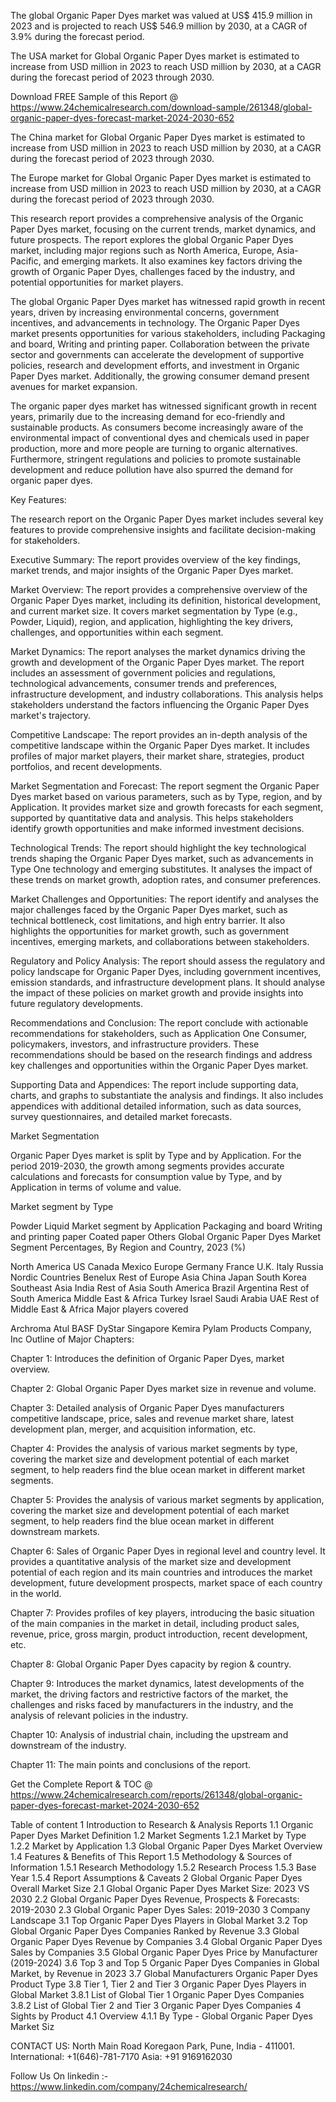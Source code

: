 The global Organic Paper Dyes market was valued at US$ 415.9 million in 2023 and is projected to reach US$ 546.9 million by 2030, at a CAGR of 3.9% during the forecast period.

 The USA market for Global Organic Paper Dyes  market is estimated to increase from USD million in 2023 to reach USD million by 2030, at a CAGR during the forecast period of 2023 through 2030.

Download FREE Sample of this Report @ https://www.24chemicalresearch.com/download-sample/261348/global-organic-paper-dyes-forecast-market-2024-2030-652

The China market for Global Organic Paper Dyes  market is estimated to increase from USD million in 2023 to reach USD million by 2030, at a CAGR during the forecast period of 2023 through 2030.

The Europe market for Global Organic Paper Dyes  market is estimated to increase from USD million in 2023 to reach USD million by 2030, at a CAGR during the forecast period of 2023 through 2030.

This research report provides a comprehensive analysis of the Organic Paper Dyes market, focusing on the current trends, market dynamics, and future prospects. The report explores the global Organic Paper Dyes market, including major regions such as North America, Europe, Asia-Pacific, and emerging markets. It also examines key factors driving the growth of Organic Paper Dyes, challenges faced by the industry, and potential opportunities for market players.

The global Organic Paper Dyes market has witnessed rapid growth in recent years, driven by increasing environmental concerns, government incentives, and advancements in technology. The Organic Paper Dyes market presents opportunities for various stakeholders, including Packaging and board, Writing and printing paper. Collaboration between the private sector and governments can accelerate the development of supportive policies, research and development efforts, and investment in Organic Paper Dyes market. Additionally, the growing consumer demand present avenues for market expansion.

The organic paper dyes market has witnessed significant growth in recent years, primarily due to the increasing demand for eco-friendly and sustainable products. As consumers become increasingly aware of the environmental impact of conventional dyes and chemicals used in paper production, more and more people are turning to organic alternatives. Furthermore, stringent regulations and policies to promote sustainable development and reduce pollution have also spurred the demand for organic paper dyes.

Key Features:

The research report on the Organic Paper Dyes market includes several key features to provide comprehensive insights and facilitate decision-making for stakeholders.

Executive Summary: The report provides overview of the key findings, market trends, and major insights of the Organic Paper Dyes market.

Market Overview: The report provides a comprehensive overview of the Organic Paper Dyes market, including its definition, historical development, and current market size. It covers market segmentation by Type (e.g., Powder, Liquid), region, and application, highlighting the key drivers, challenges, and opportunities within each segment.

Market Dynamics: The report analyses the market dynamics driving the growth and development of the Organic Paper Dyes market. The report includes an assessment of government policies and regulations, technological advancements, consumer trends and preferences, infrastructure development, and industry collaborations. This analysis helps stakeholders understand the factors influencing the Organic Paper Dyes market's trajectory.

Competitive Landscape: The report provides an in-depth analysis of the competitive landscape within the Organic Paper Dyes market. It includes profiles of major market players, their market share, strategies, product portfolios, and recent developments.

Market Segmentation and Forecast: The report segment the Organic Paper Dyes market based on various parameters, such as by Type, region, and by Application. It provides market size and growth forecasts for each segment, supported by quantitative data and analysis. This helps stakeholders identify growth opportunities and make informed investment decisions.

Technological Trends: The report should highlight the key technological trends shaping the Organic Paper Dyes market, such as advancements in Type One technology and emerging substitutes. It analyses the impact of these trends on market growth, adoption rates, and consumer preferences.

Market Challenges and Opportunities: The report identify and analyses the major challenges faced by the Organic Paper Dyes market, such as technical bottleneck, cost limitations, and high entry barrier. It also highlights the opportunities for market growth, such as government incentives, emerging markets, and collaborations between stakeholders.

Regulatory and Policy Analysis: The report should assess the regulatory and policy landscape for Organic Paper Dyes, including government incentives, emission standards, and infrastructure development plans. It should analyse the impact of these policies on market growth and provide insights into future regulatory developments.

Recommendations and Conclusion: The report conclude with actionable recommendations for stakeholders, such as Application One Consumer, policymakers, investors, and infrastructure providers. These recommendations should be based on the research findings and address key challenges and opportunities within the Organic Paper Dyes market.

Supporting Data and Appendices: The report include supporting data, charts, and graphs to substantiate the analysis and findings. It also includes appendices with additional detailed information, such as data sources, survey questionnaires, and detailed market forecasts.

Market Segmentation

Organic Paper Dyes market is split by Type and by Application. For the period 2019-2030, the growth among segments provides accurate calculations and forecasts for consumption value by Type, and by Application in terms of volume and value.

Market segment by Type

Powder
Liquid
Market segment by Application
Packaging and board
Writing and printing paper
Coated paper
Others
Global Organic Paper Dyes Market Segment Percentages, By Region and Country, 2023 (%)

North America
US
Canada
Mexico
Europe
Germany
France
U.K.
Italy
Russia
Nordic Countries
Benelux
Rest of Europe
Asia
China
Japan
South Korea
Southeast Asia
India
Rest of Asia
South America
Brazil
Argentina
Rest of South America
Middle East & Africa
Turkey
Israel
Saudi Arabia
UAE
Rest of Middle East & Africa
Major players covered

Archroma
Atul
BASF
DyStar Singapore
Kemira
Pylam Products Company, Inc
Outline of Major Chapters:

Chapter 1: Introduces the definition of Organic Paper Dyes, market overview.

Chapter 2: Global Organic Paper Dyes market size in revenue and volume.

Chapter 3: Detailed analysis of Organic Paper Dyes manufacturers competitive landscape, price, sales and revenue market share, latest development plan, merger, and acquisition information, etc.

Chapter 4: Provides the analysis of various market segments by type, covering the market size and development potential of each market segment, to help readers find the blue ocean market in different market segments.

Chapter 5: Provides the analysis of various market segments by application, covering the market size and development potential of each market segment, to help readers find the blue ocean market in different downstream markets.

Chapter 6: Sales of Organic Paper Dyes in regional level and country level. It provides a quantitative analysis of the market size and development potential of each region and its main countries and introduces the market development, future development prospects, market space of each country in the world.

Chapter 7: Provides profiles of key players, introducing the basic situation of the main companies in the market in detail, including product sales, revenue, price, gross margin, product introduction, recent development, etc.

Chapter 8: Global Organic Paper Dyes capacity by region & country.

Chapter 9: Introduces the market dynamics, latest developments of the market, the driving factors and restrictive factors of the market, the challenges and risks faced by manufacturers in the industry, and the analysis of relevant policies in the industry.

Chapter 10: Analysis of industrial chain, including the upstream and downstream of the industry.

Chapter 11: The main points and conclusions of the report.

Get the Complete Report & TOC @ https://www.24chemicalresearch.com/reports/261348/global-organic-paper-dyes-forecast-market-2024-2030-652

Table of content
1 Introduction to Research & Analysis Reports
1.1 Organic Paper Dyes Market Definition
1.2 Market Segments
1.2.1 Market by Type
1.2.2 Market by Application
1.3 Global Organic Paper Dyes Market Overview
1.4 Features & Benefits of This Report
1.5 Methodology & Sources of Information
1.5.1 Research Methodology
1.5.2 Research Process
1.5.3 Base Year
1.5.4 Report Assumptions & Caveats
2 Global Organic Paper Dyes Overall Market Size
2.1 Global Organic Paper Dyes Market Size: 2023 VS 2030
2.2 Global Organic Paper Dyes Revenue, Prospects & Forecasts: 2019-2030
2.3 Global Organic Paper Dyes Sales: 2019-2030
3 Company Landscape
3.1 Top Organic Paper Dyes Players in Global Market
3.2 Top Global Organic Paper Dyes Companies Ranked by Revenue
3.3 Global Organic Paper Dyes Revenue by Companies
3.4 Global Organic Paper Dyes Sales by Companies
3.5 Global Organic Paper Dyes Price by Manufacturer (2019-2024)
3.6 Top 3 and Top 5 Organic Paper Dyes Companies in Global Market, by Revenue in 2023
3.7 Global Manufacturers Organic Paper Dyes Product Type
3.8 Tier 1, Tier 2 and Tier 3 Organic Paper Dyes Players in Global Market
3.8.1 List of Global Tier 1 Organic Paper Dyes Companies
3.8.2 List of Global Tier 2 and Tier 3 Organic Paper Dyes Companies
4 Sights by Product
4.1 Overview
4.1.1 By Type - Global Organic Paper Dyes Market Siz

CONTACT US:
North Main Road Koregaon Park, Pune, India - 411001.
International: +1(646)-781-7170
Asia: +91 9169162030

Follow Us On linkedin :- https://www.linkedin.com/company/24chemicalresearch/

